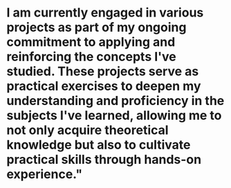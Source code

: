 #  I am currently engaged in various projects as part of my ongoing commitment to applying and reinforcing the concepts I've studied. These projects serve as practical exercises to deepen my understanding and proficiency in the subjects I've learned, allowing me to not only acquire theoretical knowledge but also to cultivate practical skills through hands-on experience."
